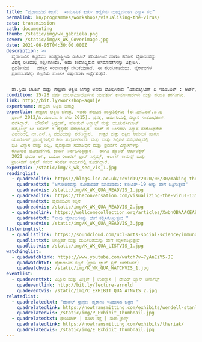 ```yaml
---
title: "ವೈರಾಣುವಿನ ಕಲ್ಪನೆ:  ಸಾಮೂಹಿಕ ತುರ್ತು ಆರೈಕೆಯ ಮಾಧ್ಯಮವಾಗಿ ವಿನ್ಯಾಸ ಕಲೆ"
permalink: kn/programmes/workshops/visualising-the-virus/
cata: transmission
catb: documenting
thumb: /static/img/wk_gabriela.png
cover: /static/img/K_WK_Coverimage.jpg
date: 2021-06-05T04:30:00.000Z
description: >-
  ವೈರಾಣುವಿನ ಕಲ್ಪನೆಯು ಅಂತರ್ರಾಷ್ಟ್ರೀಯ ಡಿಜಿಟಲ್‌ ಪರಿಯೋಜನೆ ಹಾಗೂ ಕರೋನ ವೈರಾಣುವನ್ನು
  ವಿಭಿನ್ನ ರೀತಿಯಲ್ಲಿ ಕಲ್ಪಿಸಿಕೊಂಡು, ಅದು ತಂದೊಡ್ಡಿರುವ ಅಸಮಾನತೆಗಳನ್ನು ವಿಶ್ಲೇಷಿಸಿ,
  ಪ್ರದರ್ಶಿಸುವ   ಪರಸ್ಪರ ಸಂವಾದಾತ್ಮಕ ವೇದಿಕೆಯಾಗಿದೆ. ಈ ಪರಿಯೋಜನೆಯು, ವೈರಾಣುಗಳ
  ಪ್ರತಿಬಿಂಬಗಳನ್ನು ಕಲ್ಪನೆಯ ಮೂಲಕ ವಿಸ್ತಾರವಾಗಿ ಅರ್ಥೈಸುತ್ತದೆ.


  ಡಾ.ಸ್ರಿಯ ಚೆಟರ್ಜಿ ಮತ್ತು ಗೇಬ್ರಿಲಾ ಆಕ್ವಿಜಿ ಜೆಗಾರ್ರ ಅವರು ಬೋಧಿಸಿರುವ “ವಿಶುವಲೈಸಿಂಗ್‌ ದಿ ಇಂವಿಸಿಬಲ್‌ : ಆರ್ಟ್‌, ಡಿಸೈನ್‌ ಆಂಡ್‌ ಪಬ್ಲಿಕ್‌ ಹೆಲ್ಥ್‌” ವಿಷಯವಾಗಿ “ರಾಷ್ಟ್ರೀಯ ವಿನ್ಯಾಸ ಸಂಸ್ಥೆಯ (ಎನ್.ಐ.ಡಿ) ಪಠ್ಯಕ್ರಮದ ಅನುಸರಣೆಯಲ್ಲಿ ಈ ಕಾರ್ಯಾಗಾರವನ್ನು ಆಯೋಜಿಸಲಾಗಿದೆ.  ಸಾಮಾಜ, ರಾಜಕೀಯ ಮತ್ತು ಪರಿಸರದ ಮೇಲೆ ಕೋವಿಡ್-19‌  ರೋಗ ಪಿಡುಗಿನ ಪ್ರಭಾವ ಹಾಗೂ ವಿನ್ಯಾಸವು ಹೇಗೆ ಬೆಸೆದು ಕೊಂಡಿವೆ ಎಂಬುದರ ಬಗೆಗೆ  ಎನ್.‌ಐ.ಡಿ ಸಂಸ್ಥೆಯ ವಿಭಿನ್ನ ಶಿಕ್ಷಣ ವಿಭಾಗಗಳ ಯುವ ವಿನ್ಯಾಸಕರು, ಎರಡು ಗಂಟೆಗಳ ಕಾಲ ಪ್ರಯೋಗಗಳನ್ನು ಮತ್ತು ಸಾಮೂಹಿಕ ಚರ್ಚೆಯನ್ನು ನೆಡೆಸಿಕೊಡಲಿದ್ದಾರೆ.
condition: 15-28 ವರ್ಷ ವಯೋಮಿತಿಯೊಳಗಿನ ಯುವಕರಿಗೆ ಕಾರ್ಯಾಗಾರಗಳು ಮತ್ತು ಪರಿಣತಿ ತರಗತಿಗಳು.
link: http://bit.ly/workshop-aquije
expertname: ಗೇಬ್ರಿಲಾ ಆಕ್ವಿಜಿ ಜೆಗಾರ್ರ
expertbio: ಗೇಬ್ರಿಲಾ ಆಕ್ವಿಜಿ ಜೆಗಾರ್ರ, ಇವರು ಪೆರುವಿನ ವಾಸ್ತುಶಿಲ್ಪಿಗಳು (ಈ.ಎನ.ಎಸ್.ಏ.ಟಿ
  ಫ್ರಾಂಸ್ 2012/ಪಿ.ಯೂ.ಸಿ.ಪಿ ಪೆರು 2015). ಪ್ರಸಕ್ತ, ಜರ್ಮನಿಯಲ್ಲಿ ವಿನ್ಯಾಸ ಸಂಶೋಧಕರಾಗಿ
  ನೆಲೆಸಿದ್ದಾರೆ.  ಬೌಹೌಸ್‌ ಸ್ಟಿಫ್ಟುಂಗ್‌, ಹೋಶುಲೆ ಅನ್ಹಾಲ್ಟ್‌ ಮತ್ತು ಯೂನಿವರ್ಸಿಟಾಟ್‌
  ಹಮ್ಬೋಲ್ಟ್‌ ಜು ಬರ್ಲಿನ್‌ ನ ಶೈಕ್ಷಣಿಕ ಸಹಭಾಗಿತ್ವದ ‌ ಕೂಪ್ ನ ಅಂಗವಾಗಿ ವಿನ್ಯಾಸ ಸಂಶೋಧನೆಯ
  ವಿಷಯದಲ್ಲಿ ಎಂ.ಎಸ್.ಸ್ಸಿ ಪದವಿಯನ್ನು ಪಡೆದಿದ್ದಾರೆ.  ಉತ್ತರ ಮತ್ತು ದಕ್ಷಿಣ ಅಮೇರಿಕ ಹಾಗೂ
  ಯೂರೋಪ್‌ ಪ್ರಾಂತ್ಯಗಳಲ್ಲಿನ ಕಲಾ ಸಂಗ್ರಹಣೆಕಾರರು ಮತ್ತು ವಾಸ್ತು ಶಿಲ್ಪಿಗಳ ಸಹಭಾಗಿತ್ವದಲ್ಲಿ
  ಭೂ ವಿನ್ಯಾಸ ವಾಸ್ತು ಶಿಲ್ಪ, ವ್ಯವಸ್ಥಾಪಕ ಸಂಶೋಧನೆ ಮತ್ತು ಪ್ರದರ್ಶನ ವಿನ್ಯಾಸಗಳನ್ನು
  ರೂಪಿಸುವ ಯೋಜನೆಗಳಲ್ಲಿ ಕಾರ್ಯ ನಿರ್ವಹಿಸುತ್ತಿದ್ದಾರೆ.  ಹಾಗೂ ಫ್ಯೂಚರ್‌ ಆರ್ಖಿಟೆಕ್ಚರ್‌
  2021 ಫೆಲೋ ಆಗಿ, ಬಯೋ ರೀಜನಲ್‌ ಫೂಡ್‌ ಸಿಸ್ಟಮ್ಸ್‌, ಅರ್ಬನ್‌ ಕಾಮನ್ಸ್‌ ಮತ್ತು
  ಟ್ರಾಂಸಿಶನ್‌ ಡಿಸೈನ್‌ ನಡುವೆ ಸಂಪರ್ಕ ಕಾರ್ಯದಲ್ಲಿ ತೊಡಗಿದ್ದಾರೆ.
expertpic: /static/img/k_wk_sec_vis_1.jpg
readinglist:
  - quadreadlink: https://blogs.lse.ac.uk/covid19/2020/06/30/making-the-invisible-visible-how-we-depict-covid-19/
    quadreadtxt: "ಅಗೋಚರವನ್ನು ನೋಡುವಂತೆ ಮಾಡುವುದು: ಕೋವಿಡ್-19‌ ಅನ್ನು ಹೇಗೆ ಚಿತ್ರಿಸುತ್ತೇವೆ"
    quadreadvis: /static/img/K_WK_QUA_READVIS_1.jpg
  - quadreadlink: https://theconversation.com/visualizing-the-virus-135415
    quadreadtxt: ವೈರಾಣುವಿನ ಕಲ್ಪನೆ
    quadreadvis: /static/img/K_WK_QUA_READVIS_2.jpg
  - quadreadlink: https://wellcomecollection.org/articles/XwbnOBAAACEABdXJ
    quadreadtxt: "ನಾವು ವೈರಾಣುಗಳನ್ನು ಹೇಗೆ ಕಲ್ಪಿಸಿಕೊಳ್ಳುತ್ತೇವೆ "
    quadreadvis: /static/img/K_WK_QUA_READVIS_3.jpg
listeninglist:
  - quadlistlink: https://soundcloud.com/ucl-arts-social-science/immunology-visualizing-uncertainty-and-vulnerability
    quadlisttxt: ಅನಿಶ್ಚಿತತೆ ಮತ್ತು ದುರ್ಬಲತೆಯನ್ನು ಹೇಗೆ ಕಲ್ಪಿಸಿಕೊಳ್ಳುತ್ತೇವೆ
    quadlistvis: /static/img/K_WK_QUA_LISTVIS_1.jpg
watchinglist:
  - quadwatchlink: https://www.youtube.com/watch?v=7yAnEiY5-JE
    quadwatchtxt: ವೈರಾಣುವಿನ ಕಲ್ಪನೆ (ಬ್ರಾಡಿ ಜ್ಹಾನ್ ಸ್ಟನ್‌ ಅವರೊಡನೆ)
    quadwatchvis: /static/img/K_WK_QUA_WATCHVIS_1.jpg
eventlist:
  - quadeventtxt: ವಿಜ್ಞಾನ ಮತ್ತು ವೀಕ್ಞಣೆ | ಉಪನ್ಯಾಸ | ಡೇವಿಡ್‌ ಜ್ಹಾನ್‌ ಆರ್ನಾಲ್ಡ್‌
    quadeventlink: http://bit.ly/lecture-arnold
    quadeventvis: /static/img/C_EXHIBIT_QUA_ATNVIS_2.jpg
relatedlist:
  - quadrelatedtxt: "ವೆಂಡೆಲ್‌ ಸ್ಟಾನ್ಲೇ: ವೈರಾಣು ಇತಿಹಾಸದ ಚಿತ್ರಣ "
    quadrelatedlink: https://nowtransmitting.com/exhibits/wendell-stanley/
    quadrelatedvis: /static/img/P_Exhibit_Thumbnail.jpg
  - quadrelatedtxt: ಥೇರಿಯಾಕ್‌ | ರೋಗ ನಕ್ಷೆ | ಸಾರಾ ಕ್ರಾಸ್ಕ್
    quadrelatedlink: https://nowtransmitting.com/exhibits/theriak/
    quadrelatedvis: /static/img/E_Exhibit_Thumbnail.jpg
---
```

